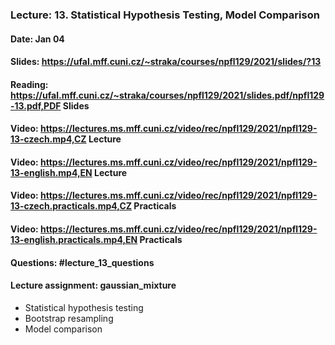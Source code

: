 ### Lecture: 13. Statistical Hypothesis Testing, Model Comparison
#### Date: Jan 04
#### Slides: https://ufal.mff.cuni.cz/~straka/courses/npfl129/2021/slides/?13
#### Reading: https://ufal.mff.cuni.cz/~straka/courses/npfl129/2021/slides.pdf/npfl129-13.pdf,PDF Slides
#### Video: https://lectures.ms.mff.cuni.cz/video/rec/npfl129/2021/npfl129-13-czech.mp4,CZ Lecture
#### Video: https://lectures.ms.mff.cuni.cz/video/rec/npfl129/2021/npfl129-13-english.mp4,EN Lecture
#### Video: https://lectures.ms.mff.cuni.cz/video/rec/npfl129/2021/npfl129-13-czech.practicals.mp4,CZ Practicals
#### Video: https://lectures.ms.mff.cuni.cz/video/rec/npfl129/2021/npfl129-13-english.practicals.mp4,EN Practicals
#### Questions: #lecture_13_questions
#### Lecture assignment: gaussian_mixture

- Statistical hypothesis testing
- Bootstrap resampling
- Model comparison
